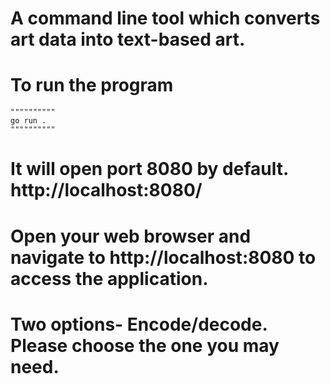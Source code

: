 # A command line tool which converts art data into text-based art.
# To run the program 
    """"""""""
    go run . 
    """"""""""
# It will open port 8080 by default. http://localhost:8080/

# Open your web browser and navigate to http://localhost:8080 to access the application.

# Two options- Encode/decode. Please choose the one you may need.
